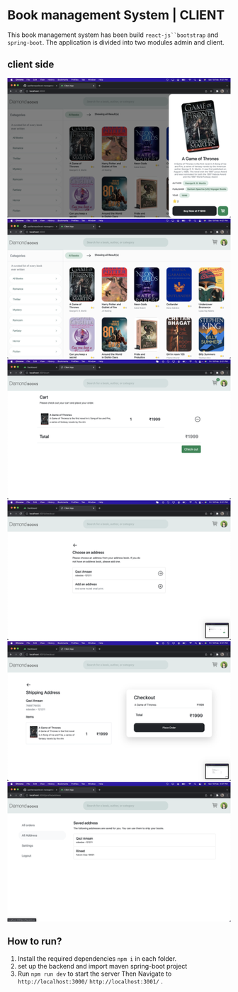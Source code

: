 # Book management System | CLIENT

This book management system has been build ` react-js``bootstrap ` and `spring-boot`. The application is divided into two modules admin and client.

## client side

<img src="../ss/11.png"></img>
<img src="../ss/22.png"></img>
<img src="../ss/3.png"></img>
<img src="../ss/4.png"></img>
<img src="../ss/5.png"></img>
<img src="../ss/6.png"></img>

## How to run?

1. Install the required dependencies `npm i` in each folder.
2. set up the backend and import maven spring-boot project
3. Run `npm run dev` to start the server Then Navigate to `http://localhost:3000/` `http://localhost:3001/` .
